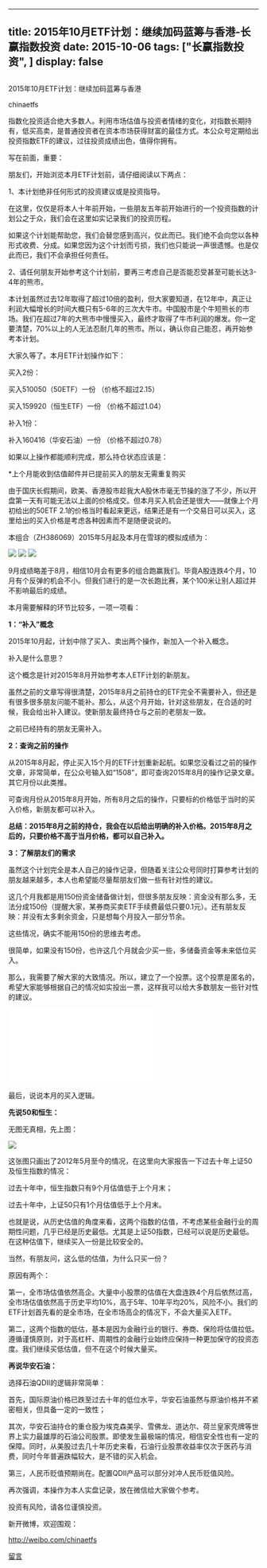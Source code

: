 
---
title:  2015年10月ETF计划：继续加码蓝筹与香港-长赢指数投资
date: 2015-10-06
tags: ["长赢指数投资", ]
display: false
---


## 



2015年10月ETF计划：继续加码蓝筹与香港




chinaetfs




指数化投资适合绝大多数人。利用市场估值与投资者情绪的变化，对指数长期持有，低买高卖，是普通投资者在资本市场获得财富的最佳方式。本公众号定期给出投资指数ETF的建议，过往投资成绩出色，值得你拥有。








写在前面，重要：



朋友们，开始浏览本月ETF计划前，请仔细阅读以下两点：



1、本计划绝非任何形式的投资建议或是投资指导。



在这里，仅仅是将本人十年前开始，一些朋友五年前开始进行的一个投资指数的计划公之于众，我们会在这里如实记录我们的投资历程。



如果这个计划能帮助您，我们会替您感到高兴，仅此而已。我们绝不会向您以各种形式收费、分成。如果您因为这个计划而亏损，我们也只能说一声很遗憾。也是仅此而已，我们不会承担任何责任。



2、请任何朋友开始参考这个计划前，要再三考虑自己是否能忍受甚至可能长达3-4年的熊市。



本计划虽然过去12年取得了超过10倍的盈利，但大家要知道，在12年中，真正让利润大幅增长的时间大概只有5-6年的三次大牛市。中国股市是个牛短熊长的市场。我们在超过7年的大熊市中慢慢买入，最终才取得了牛市利润的爆发。你一定要清楚，70%以上的人无法忍耐几年的熊市。所以，确认你自己能忍，再开始参考本计划。





大家久等了。本月ETF计划操作如下：



买入2份：

买入510050（50ETF）一份 （价格不超过2.15）

买入159920（恒生ETF）一份 （价格不超过1.04）



补入1份：

补入160416（华安石油）一份 （价格不超过0.78）





如果以上操作都能顺利完成，那么持仓状态应该是：





*上个月能收到估值邮件并已提前买入的朋友无需重复购买



由于国庆长假期间，欧美、香港股市趁我大A股休市毫无节操的涨了不少，所以开盘第一天有可能无法以上面的价格成交。但本月买入机会还是很大——就像上个月初给出的50ETF 2.1的价格当时看起来更远，结果还是有一个交易日可以买入，这里给出的买入价格是考虑各种因素而不是随便说说的。





本组合（ZH386069）2015年5月起及本月在雪球的模拟成绩为：



<img data-s="300,640" data-type="png" src="http://mmbiz.qpic.cn/mmbiz/SEPick5M9xjObHpwn1ZwmPL5lvuRKGv9vibB7LL5wSNdicpMIyWhUeWj3gyfAfIwUKvcicRgeeKnp1NxXMIUKfMypw/0?wx_fmt=png" style="" data-ratio="0.4505928853754941" data-w="253"/>

<img data-s="300,640" data-type="jpeg" src="http://mmbiz.qpic.cn/mmbiz/SEPick5M9xjObHpwn1ZwmPL5lvuRKGv9vLibyqsFmyObBUJXTXI24KwyQVicXKNpcQMqyODLJvVqcicxEUpX2z78AQ/0?wx_fmt=jpeg" style="" data-ratio="0.41422594142259417" data-w="239"/>



<img data-s="300,640" data-type="jpeg" src="http://mmbiz.qpic.cn/mmbiz/SEPick5M9xjObHpwn1ZwmPL5lvuRKGv9vPYia7jr15NPxqicw6wpkFD5w5ESspK6AXfkeCuFEcXmJdmDPWqUte66w/0?wx_fmt=jpeg" data-ratio="0.642292490118577" data-w=""/>



9月成绩略差于8月，相信10月会有更多的组合跑赢我们。毕竟A股连跌4个月，10月有个反弹的机会不小。但我们进行的是一次长跑比赛，某个100米让别人超过并不影响最后的成绩。





本月需要解释的环节比较多，一项一项看：



**1：“补入”概念**

2015年10月起，计划中除了买入、卖出两个操作，新加入一个补入概念。

补入是什么意思？

这个概念是针对2015年8月开始参考本人ETF计划的新朋友。

虽然之前的文章写得很清楚，2015年8月之前持仓的ETF完全不需要补入，但还是有很多很多朋友问能不能补。那么，从这个月开始，针对这些朋友，在合适的时候，我会给出补入建议。使新朋友最终持仓与之前的老朋友一致。

之前已经持有的朋友无需补入。



**2：查询之前的操作**

从2015年8月起，停止买入15个月的ETF计划重新起航。如果您没看过之前的操作文章，非常简单，在公众号输入如“1508”，即可查询2015年8月的操作记录文章。其它月份以此类推。

可查询月份从2015年8月开始，所有8月之后的操作，只要标的价格低于当时的买入价格，新朋友都可以补入。



**总结：2015年8月之前的持仓，我会在以后给出明确的补入价格。2015年8月之后的，只要价格不高于当月价格，都可以自己补入。**



**3：了解朋友们的需求**

虽然这个计划完全是本人自己的操作记录，但随着关注公众号同时打算参考计划的朋友越来越多，本人也希望能尽量帮朋友们做一些有针对性的建议。

这几个月我都是用150份资金储备做计划，但很多朋友反映：资金没有那么多，无法分成150份（提醒大家，某券商买卖ETF手续费最低只要0.1元）。还有朋友反映：并没有太多剩余资金，只是想每个月投入一部分节余。

这些情况，确实不能用150份的思维去考虑。

很简单，如果没有150份，也许这几个月就会少买一些，多储备资金等未来低位买入。

那么，我需要了解大家的大致情况。所以，建立了一个投票。这个投票是匿名的，希望大家能够根据自己的情况如实投出一票，这样我可以给大多数朋友一些针对性的建议。



<iframe scrolling="no" frameborder="0" class="vote_iframe js_editor_vote_card" data-display-style="height: 253px;" data-display-src="/cgi-bin/readtemplate?t=vote/vote-new_tmpl&amp;__biz=MzIwMTIzNDMwNA==&amp;supervoteid=1549729&amp;token=1965701553&amp;lang=zh_CN" src="/mp/newappmsgvote?action=show&amp;__biz=MzIwMTIzNDMwNA==&amp;supervoteid=1549729#wechat_redirect" data-supervoteid="1549729" allowfullscreen=""></iframe>





最后，说说本月的买入逻辑。



**先说50和恒生：**



无图无真相，先上图：



<img data-s="300,640" data-type="png" src="http://mmbiz.qpic.cn/mmbiz/SEPick5M9xjObHpwn1ZwmPL5lvuRKGv9v1QnVdI85G074PMORJqcFj58e37LBB8SjgZnicM82EE0thqHaNm97iaEA/0?wx_fmt=png" data-ratio="0.6363636363636364" data-w=""/>



这张图只画出了2012年5月至今的情况，在这里向大家报告一下过去十年上证50及恒生指数的情况：



过去十年中，恒生指数只有9个月估值低于上个月末；

过去十年中，上证50只有1个月估值低于上个月末。



也就是说，从历史估值的角度来看，这两个指数的估值，不考虑某些金融行业的周期性问题，几乎已经是历史最低。尤其是上证50指数，已经可以说是历史最低。在这种估值下，继续买入一份是比较安全的。



当然，有朋友问，这么低的估值，为什么只买一份？



原因有两个：



第一，全市场估值依然高企。大量中小股票的估值在大盘连跌4个月后依然过高，全市场估值依然高于历史平均10%，高于5年、10年平均20%，风险不小。我们的ETF计划首先看的是全市场，在全市场高企的情况下，不会大量买入ETF。



第二，这两个指数的低估，基本是因为金融行业的银行、券商、保险将估值拉低。遵循谨慎原则，对于高杠杆、周期性的金融行业始终应保持一种更加保守的投资态度。我们继续买低估值，但不在这个时候大量买。



**再说华安石油：**



选择石油QDII的逻辑非常简单：



首先，国际原油价格已跌至过去十年的低位水平，华安石油虽然与原油价格并不紧密相关，但具备一定的一致性；



其次，华安石油持仓的重仓股为埃克森美孚、雪佛龙、道达尔、荷兰皇家壳牌等世界上实力最雄厚的石油公司股票。即使发生最极端的情况，相信安全性也有一定的保障。同时，从美股过去几十年历史来看，石油行业股票收益率仅次于医药与消费，同时今年普遍跌幅较大，是不错的买入机会。



第三，人民币贬值预期尚在。配置QDII产品可以部分对冲人民币贬值风险。





再次强调，本操作为本人实盘记录，放在微信给大家做个参考。



投资有风险，请各位谨慎投资。



新开微博，欢迎围观：



http://weibo.com/chinaetfs









[留言](javascript:;)


